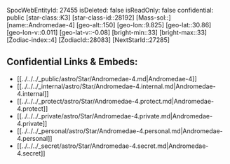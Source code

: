 ﻿---
location: [30.86,9.825,150]
type: Star
tags:
- astro/Star

---
SpocWebEntityId: 27455
isDeleted: false
isReadOnly: false
confidential: public
[star-class::K3]
[star-class-id::28192]
[Mass-sol::]
[name::Andromedae-4]
[geo-alt::150]
[geo-lon::9.825]
[geo-lat::30.86]
[geo-lon-v::0.011]
[geo-lat-v::-0.08]
[bright-min::33]
[bright-max::33]
[Zodiac-index::4]
[ZodiacId::28083]
[NextStarId::27285]



## Confidential Links & Embeds: 
- [[../../../_public/astro/Star/Andromedae-4.md|Andromedae-4]] 
- [[../../../_internal/astro/Star/Andromedae-4.internal.md|Andromedae-4.internal]] 
- [[../../../_protect/astro/Star/Andromedae-4.protect.md|Andromedae-4.protect]] 
- [[../../../_private/astro/Star/Andromedae-4.private.md|Andromedae-4.private]] 
- [[../../../_personal/astro/Star/Andromedae-4.personal.md|Andromedae-4.personal]] 
- [[../../../_secret/astro/Star/Andromedae-4.secret.md|Andromedae-4.secret]]

